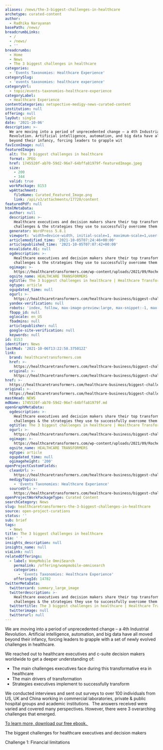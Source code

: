 ```yaml
---
aliases: /news/the-3-biggest-challenges-in-healthcare
archetype: curated-content
author:
  - Radhika Narayanan
basePath: /news/
breadcrumbLinks:
  - /
  - /news/
  - ''
breadcrumbs:
  - Home
  - News
  - The 3 biggest challenges in healthcare
categories:
  - 'Events Taxonomies: Healthcare Experience'
categorySlug:
  - 'events taxonomies: healthcare experience'
categoryUrl:
  - topic/events-taxonomies-healthcare-experience
categoryLabel:
  - Healthcare Experience
contentCategories: netspective-medigy-news-curated-content
institution: null
offering: null
layOut: single
date: '2021-10-06'
description: >-
  We are moving into a period of unprecedented change – a 4th Industrial
  Revolution. Artificial intelligence, automation, and big data have all moved
  beyond their infancy, forcing leaders to grapple wit
favIconImage: null
featuredImage:
  alt: The 3 biggest challenges in healthcare
  format: JPEG
  href: 1745520f-ab70-59d2-96e7-64bffa81979f-featuredImage.jpeg
  size:
    - 200
    - 344
  valid: true
  workPackage: 8153
  wpAttachment:
    fileName: Curated_Featured_Image.png
    link: /api/v3/attachments/17720/content
featuredPdf: null
htmlMetaData:
  author: null
  description: >-
    Healthcare executives and decision makers share their top transformation
    challenges & the strategies they use to successfully overcome them
  generator: WordPress 5.8.1
  viewport: 'width=device-width, initial-scale=1, maximum-scale=1,user-scalable=0'
  articlemodified_time: '2021-10-05T07:24:46+00:00'
  articlepublished_time: '2021-10-05T07:07:42+00:00'
  msvalidate.01: null
  ogdescription: >-
    Healthcare executives and decision makers share their top transformation
    challenges & the strategies they use to successfully overcome them
  ogimage: >-
    https://healthcaretransformers.com/wp-content/uploads/2021/09/Roche_CxO-Insights-ebook_HeaderThumb.png
  ogsite_name: HEALTHCARE TRANSFORMERS
  ogtitle: The 3 biggest challenges in healthcare | Healthcare Transformers
  ogtype: article
  ogupdated_time: null
  ogurl: >-
    https://healthcaretransformers.com/healthcare-business/biggest-challenges-healthcare/
  yandex-verification: null
  robots: 'index, follow, max-image-preview:large, max-snippet:-1, max-video-preview:-1'
  fbapp_id: null
  oglocale: en_US
  fbadmins: null
  articlepublisher: null
  google-site-verification: null
  keywords: null
id: 8153
identifier: News
lastMod: '2021-10-06T13:22:58.375012Z'
link:
  brand: healthcaretransformers.com
  href: >-
    https://healthcaretransformers.com/healthcare-business/biggest-challenges-healthcare/
  original: >-
    https://healthcaretransformers.com/healthcare-business/biggest-challenges-healthcare/
href: >-
  https://healthcaretransformers.com/healthcare-business/biggest-challenges-healthcare/
original: >-
  https://healthcaretransformers.com/healthcare-business/biggest-challenges-healthcare/
mastHead: NEWS
mdName: 1745520f-ab70-59d2-96e7-64bffa81979f.md
openGraphMetaData:
  ogdescription: >-
    Healthcare executives and decision makers share their top transformation
    challenges & the strategies they use to successfully overcome them
  ogtitle: The 3 biggest challenges in healthcare | Healthcare Transformers
  ogurl: >-
    https://healthcaretransformers.com/healthcare-business/biggest-challenges-healthcare/
  ogimage: >-
    https://healthcaretransformers.com/wp-content/uploads/2021/09/Roche_CxO-Insights-ebook_HeaderThumb.png
  ogsite_name: HEALTHCARE TRANSFORMERS
  ogtype: article
  ogupdated_time: null
  ogimageheight: '200'
openProjectCustomFields:
  cleanUrl: >-
    https://healthcaretransformers.com/healthcare-business/biggest-challenges-healthcare/
  medigyTopics:
    - 'Events Taxonomies: Healthcare Experience'
  sourceUrl: >-
    https://healthcaretransformers.com/healthcare-business/biggest-challenges-healthcare/
openProjectWorkPackageType: Curated Content
searchCategory: News
slug: healthcaretransformers-the-3-biggest-challenges-in-healthcare
source: open-project-curations
status: ''
sub: brief
tags:
  - News
title: The 3 biggest challenges in healthcare
via: ' '
insights_description: null
insights_name: null
viaLink: null
relatedOfferings:
  - label: WompMobile OmniSearch
    permalink: /offering/wompmobile-omnisearch
    categories:
      - 'Events Taxonomies: Healthcare Experience'
    offeringId: 14782
twitterMetaData:
  twittercard: summary_large_image
  twitterdescription: >-
    Healthcare executives and decision makers share their top transformation
    challenges & the strategies they use to successfully overcome them
  twittertitle: The 3 biggest challenges in healthcare | Healthcare Transformers
  twitterimage: null
  twitterurl: null
---
```

<p>We are moving into a period of unprecedented change – a 4th Industrial Revolution. Artificial intelligence, automation, and big data have all moved beyond their infancy, forcing leaders to grapple with a set of newly evolved challenges in healthcare.</p><p>We reached out to healthcare executives and c-suite decision makers worldwide to get a deeper understanding of:&nbsp;</p><ul><li>The main challenges executives face during this transformative era in healthcare</li><li>The main drivers of transformation</li><li>Strategies executives implement to successfully transform</li></ul><p>We conducted interviews and sent out surveys to over 100 individuals from US, UK and China working in commercial laboratories, private &amp; public hospital groups and academic institutions.&nbsp; The answers received were varied and covered many perspectives. However, there were 3 overarching challenges that emerged.&nbsp;</p><p><a href="https://healthcaretransformers.com/resource-center/executive-insights-4-strategies/">To learn more, download our free ebook.&nbsp;</a></p><p>The biggest challenges for healthcare executives and decision makers</p><p>Challenge 1: Financial limitations</p>